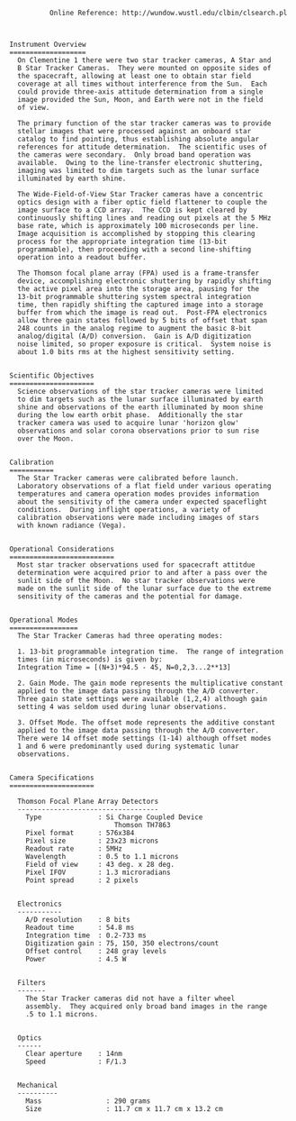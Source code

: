 
              Online Reference: http://wundow.wustl.edu/clbin/clsearch.pl

 
 
    Instrument Overview
    ===================
      On Clementine 1 there were two star tracker cameras, A Star and
      B Star Tracker Cameras.  They were mounted on opposite sides of
      the spacecraft, allowing at least one to obtain star field
      coverage at all times without interference from the Sun.  Each
      could provide three-axis attitude determination from a single
      image provided the Sun, Moon, and Earth were not in the field
      of view.
 
      The primary function of the star tracker cameras was to provide
      stellar images that were processed against an onboard star
      catalog to find pointing, thus establishing absolute angular
      references for attitude determination.  The scientific uses of
      the cameras were secondary.  Only broad band operation was
      available.  Owing to the line-transfer electronic shuttering,
      imaging was limited to dim targets such as the lunar surface
      illuminated by earth shine.
 
      The Wide-Field-of-View Star Tracker cameras have a concentric
      optics design with a fiber optic field flattener to couple the
      image surface to a CCD array.  The CCD is kept cleared by
      continuously shifting lines and reading out pixels at the 5 MHz
      base rate, which is approximately 100 microseconds per line.
      Image acquisition is accomplished by stopping this clearing
      process for the appropriate integration time (13-bit
      programmable), then proceeding with a second line-shifting
      operation into a readout buffer.
 
      The Thomson focal plane array (FPA) used is a frame-transfer
      device, accomplishing electronic shuttering by rapidly shifting
      the active pixel area into the storage area, pausing for the
      13-bit programmable shuttering system spectral integration
      time, then rapidly shifting the captured image into a storage
      buffer from which the image is read out.  Post-FPA electronics
      allow three gain states followed by 5 bits of offset that span
      248 counts in the analog regime to augment the basic 8-bit
      analog/digital (A/D) conversion.  Gain is A/D digitization
      noise limited, so proper exposure is critical.  System noise is
      about 1.0 bits rms at the highest sensitivity setting.
 
 
    Scientific Objectives
    =====================
      Science observations of the star tracker cameras were limited
      to dim targets such as the lunar surface illuminated by earth
      shine and observations of the earth illuminated by moon shine
      during the low earth orbit phase.  Additionally the star
      tracker camera was used to acquire lunar 'horizon glow'
      observations and solar corona observations prior to sun rise
      over the Moon.
 
 
    Calibration
    ===========
      The Star Tracker cameras were calibrated before launch.
      Laboratory observations of a flat field under various operating
      temperatures and camera operation modes provides information
      about the sensitivity of the camera under expected spaceflight
      conditions.  During inflight operations, a variety of
      calibration observations were made including images of stars
      with known radiance (Vega).
 
 
    Operational Considerations
    ==========================
      Most star tracker observations used for spacecraft attitdue
      determination were acquired prior to and after a pass over the
      sunlit side of the Moon.  No star tracker observations were
      made on the sunlit side of the lunar surface due to the extreme
      sensitivity of the cameras and the potential for damage.
 
 
    Operational Modes
    =================
      The Star Tracker Cameras had three operating modes:
 
      1. 13-bit programmable integration time.  The range of integration
      times (in microseconds) is given by:
      Integration Time = [(N+3)*94.5 - 45, N=0,2,3...2**13]
 
      2. Gain Mode. The gain mode represents the multiplicative constant
      applied to the image data passing through the A/D converter.
      Three gain state settings were available (1,2,4) although gain
      setting 4 was seldom used during lunar observations.
 
      3. Offset Mode. The offset mode represents the additive constant
      applied to the image data passing through the A/D converter.
      There were 14 offset mode settings (1-14) although offset modes
      1 and 6 were predominantly used during systematic lunar
      observations.
 
 
    Camera Specifications
    =====================
 
      Thomson Focal Plane Array Detectors
      -----------------------------------
        Type              : Si Charge Coupled Device
                              Thomson TH7863
        Pixel format      : 576x384
        Pixel size        : 23x23 microns
        Readout rate      : 5MHz
        Wavelength        : 0.5 to 1.1 microns
        Field of view     : 43 deg. x 28 deg.
        Pixel IFOV        : 1.3 microradians
        Point spread      : 2 pixels
 
 
      Electronics
      -----------
        A/D resolution    : 8 bits
        Readout time      : 54.8 ms
        Integration time  : 0.2-733 ms
        Digitization gain : 75, 150, 350 electrons/count
        Offset control    : 248 gray levels
        Power             : 4.5 W
 
 
      Filters
      -------
        The Star Tracker cameras did not have a filter wheel
        assembly.  They acquired only broad band images in the range
        .5 to 1.1 microns.
 
 
      Optics
      ------
        Clear aperture    : 14nm
        Speed             : F/1.3
 
 
      Mechanical
      ----------
        Mass                : 290 grams
        Size                : 11.7 cm x 11.7 cm x 13.2 cm
 

        